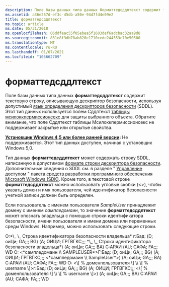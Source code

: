 ```yaml
---
description: Поле базы данных типа данных Форматтедсддлтекст содержит текстовую строку, описывающую дескриптор безопасности, используя допустимый язык определения дескрипторов безопасности (SDDL). Этот тип данных используется полем Сддлтекст таблицы Мсилоккпермиссионсекс для защиты выбранного объекта. Обратите внимание, что поле Сддлтекст таблицы Мсилоккпермиссионсекс не поддерживает закрытые или открытые свойства.
ms.assetid: a36e257d-ef3c-45db-a50e-94d7fd4e09e2
title: форматтедсддлтекст
ms.topic: article
ms.date: 05/31/2018
ms.openlocfilehash: 06ddfeac55f05ebea5f1603def6adcbac32aa9d8
ms.sourcegitcommit: 831e8f3db78ab820e1710cede244553c70e50500
ms.translationtype: MT
ms.contentlocale: ru-RU
ms.lasthandoff: 01/07/2021
ms.locfileid: "105662709"
---
```

# <a name="formattedsddltext"></a>форматтедсддлтекст

Поле базы данных типа данных **форматтедсддлтекст** содержит текстовую строку, описывающую дескриптор безопасности, используя допустимый [язык определения дескрипторов безопасности](../secauthz/security-descriptor-definition-language.md) (SDDL). Этот тип данных используется полем Сддлтекст [таблицы мсилоккпермиссионсекс](msilockpermissionsex-table.md) для защиты выбранного объекта. Обратите внимание, что поле Сддлтекст таблицы Мсилоккпермиссионсекс не поддерживает закрытые или открытые свойства.

**[Установщик Windows 4,5 или более ранней версии](not-supported-in-windows-installer-4-5.md):** Не поддерживается. Этот тип данных доступен, начиная с установщик Windows 5,0.

Тип данных **форматтедсддлтекст** может содержать строку SDDL, написанную в допустимом [формате строки дескриптора безопасности](../secauthz/security-descriptor-string-format.md). Дополнительные сведения о SDDL см. в разделе " [Управление доступом](../secauthz/access-control.md) " [пакета средств разработки программного обеспечения Microsoft Windows (SDK)](https://developer.microsoft.com/windows/downloads/windows-10-sdk/). Кроме того, в текстовой строке **форматтедсддлтекст** можно использовать угловые скобки (<>), чтобы указать домен и имя пользователя, чей идентификатор безопасности учетной записи должен быть определен.

Если пользователь с именем пользователя *SampleUser* принадлежит домену с именем *сампледомаин*, то значение **форматтедсддлтекст** может опознать владельца с помощью строки идентификатора безопасности, имени пользователя и имени домена или переменных среды Windows. Например, можно использовать следующие строки.

<dl> O:*\_ \_ Строка идентификатора безопасности владельца* г:Бад: (D; оиЦи; GA;;; BG) (A; ОИЦИ; ГРГВГКС;;; *\_ \_ Строка идентификатора безопасности владельца*) (A; оиЦи; GA;;; BA) С:АРАИ (AU; САФА; FA;;; WD  
O: <*сампледомаин \\ SAMPLEUSER*>Г:Бад: (D; оиЦи; GA;;; BG) (A; ОИЦИ; ГРГВГКС;;; <*сампледомаин \\ SampleUser*>) (A; оиЦи; GA;;; BA) С:АРАИ (AU; САФА; FA;;; WD  
O: <\[ % доменпользователя \] \\ \[ % username \]>г:Бад: (D; оиЦи; GA;;; BG) (A; ОИЦИ; ГРГВГКС;;; <\[ % доменпользователя \] \\ \[ % username \]>) (A; оиЦи; GA;;; BA) С:АРАИ (AU; САФА; FA;;; WD
</dl>

 

 
